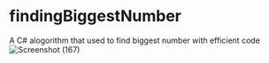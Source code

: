 # findingBiggestNumber
A C# alogorithm that used to find biggest number with efficient code
![Screenshot (167)](https://user-images.githubusercontent.com/54105414/213437295-4e584770-04c4-435d-bc3a-87620553ad75.png)
